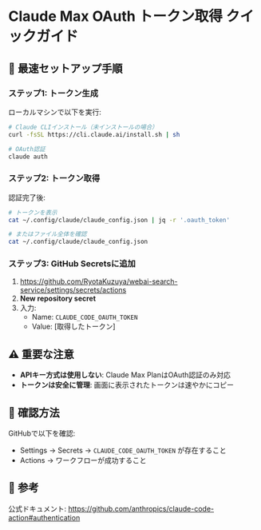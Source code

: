 # Claude Max OAuth トークン取得 クイックガイド

## 🚀 最速セットアップ手順

### ステップ1: トークン生成

ローカルマシンで以下を実行:

```bash
# Claude CLIインストール（未インストールの場合）
curl -fsSL https://cli.claude.ai/install.sh | sh

# OAuth認証
claude auth
```

### ステップ2: トークン取得

認証完了後:

```bash
# トークンを表示
cat ~/.config/claude/claude_config.json | jq -r '.oauth_token'

# またはファイル全体を確認
cat ~/.config/claude/claude_config.json
```

### ステップ3: GitHub Secretsに追加

1. https://github.com/RyotaKuzuya/webai-search-service/settings/secrets/actions
2. **New repository secret**
3. 入力:
   - Name: `CLAUDE_CODE_OAUTH_TOKEN`
   - Value: [取得したトークン]

## ⚠️ 重要な注意

- **APIキー方式は使用しない**: Claude Max PlanはOAuth認証のみ対応
- **トークンは安全に管理**: 画面に表示されたトークンは速やかにコピー

## 🔧 確認方法

GitHubで以下を確認:
- Settings → Secrets → `CLAUDE_CODE_OAUTH_TOKEN` が存在すること
- Actions → ワークフローが成功すること

## 📝 参考

公式ドキュメント: https://github.com/anthropics/claude-code-action#authentication